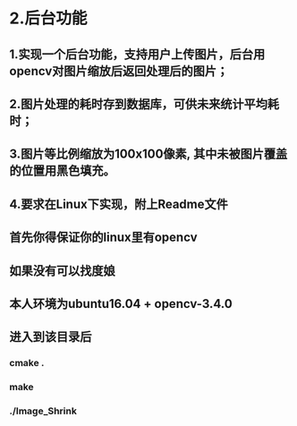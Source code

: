 # 2.后台功能

## 1.实现一个后台功能，支持用户上传图片，后台用opencv对图片缩放后返回处理后的图片；
## 2.图片处理的耗时存到数据库，可供未来统计平均耗时；
## 3.图片等比例缩放为100x100像素, 其中未被图片覆盖的位置用黑色填充。
## 4.要求在Linux下实现，附上Readme文件

## 首先你得保证你的linux里有opencv
## 如果没有可以找度娘
## 本人环境为ubuntu16.04 + opencv-3.4.0
## 进入到该目录后

### cmake .
### make
### ./Image_Shrink
